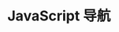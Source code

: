 # JavaScript 导航

<script setup>
import IndexLinks from '/~/IndexLink/indexLinks.vue'
import { getSidebar } from '../../.vitepress/configs/sidebar.ts'

const DATA = getSidebar('/JavaScript/')
</script>
<style src="/~/MNavLink/index.scss"></style>

<IndexLinks :list="DATA"/>
